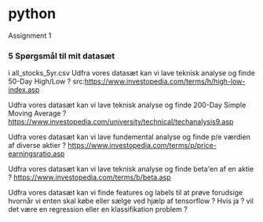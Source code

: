 # python
Assignment 1
<h3>5 Spørgsmål til mit datasæt</h3>

i all_stocks_5yr.csv
Udfra vores datasæt kan vi lave teknisk analyse og finde 50-Day High/Low ?
src:https://www.investopedia.com/terms/h/high-low-index.asp

Udfra vores datasæt kan vi lave teknisk analyse og finde 200-Day Simple Moving Average ?
https://www.investopedia.com/university/technical/techanalysis9.asp

Udfra vores datasæt kan vi lave fundemental analyse og finde p/e værdien af diverse aktier ?
https://www.investopedia.com/terms/p/price-earningsratio.asp

Udfra vores datasæt kan vi lave teknisk analyse og finde beta'en af en aktie ?
https://www.investopedia.com/terms/b/beta.asp

Udfra vores datasæt kan vi finde features og labels til at prøve forudsige hvornår vi enten skal købe eller sælge ved hjælp af tensorflow ?
Hvis ja ? vil det være en regression eller en klassifikation problem ?









